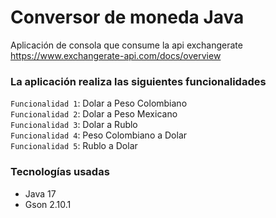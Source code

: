 # Conversor de moneda Java
Aplicación de consola que consume la api exchangerate https://www.exchangerate-api.com/docs/overview 

### La aplicación realiza las siguientes funcionalidades
`Funcionalidad 1`: Dolar a Peso Colombiano   
`Funcionalidad 2`: Dolar a Peso Mexicano   
`Funcionalidad 3`: Dolar a Rublo  
`Funcionalidad 4`: Peso Colombiano a Dolar  
`Funcionalidad 5`: Rublo a Dolar  

### Tecnologías usadas
- Java 17
- Gson 2.10.1
